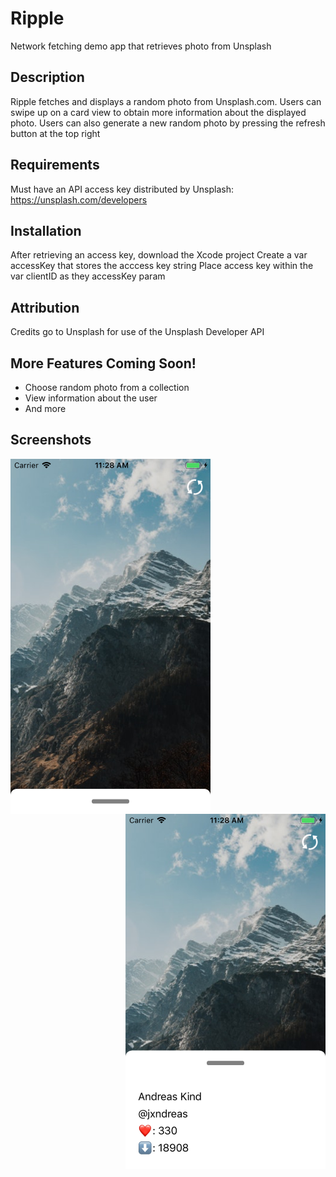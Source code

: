 # Ripple
Network fetching demo app that retrieves photo from Unsplash

## Description
Ripple fetches and displays a random photo from Unsplash.com. Users can swipe up on a card view to obtain more information about the displayed photo.
Users can also generate a new random photo by pressing the refresh button at the top right

## Requirements
Must have an API access key distributed by Unsplash: https://unsplash.com/developers

## Installation
After retrieving an access key, download the Xcode project
Create a var accessKey that stores the acccess key string
Place access key within the var clientID as they accessKey param

## Attribution
Credits go to Unsplash for use of the Unsplash Developer API

## More Features Coming Soon!
  * Choose random photo from a collection
  * View information about the user
  * And more

## Screenshots

<img align="left" src="https://github.com/dumlaoj/Ripple/blob/master/Ripple%20Screenshots/Ripple-Screenshot.png" width="320" height="568">
<img align="right" src="https://github.com/dumlaoj/Ripple/blob/master/Ripple%20Screenshots/Ripple-Screenshot2.png" width="320" height="568">
